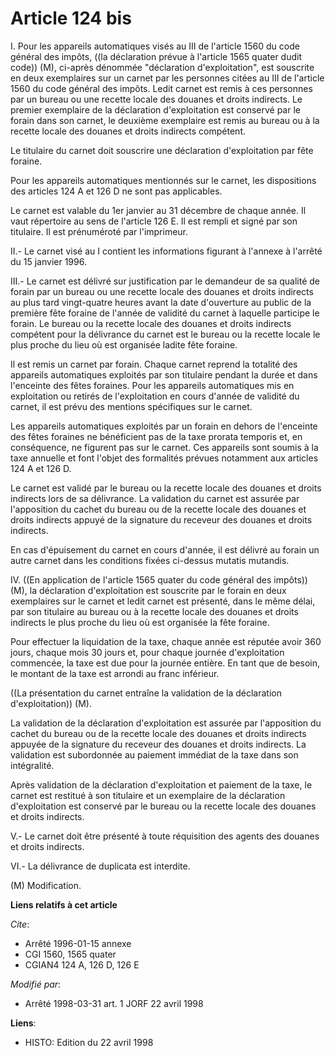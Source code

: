 # Article 124 bis

I. Pour les appareils automatiques visés au III de l'article 1560 du code général des impôts, ((la déclaration prévue à
l'article 1565 quater dudit code)) (M), ci-après dénommée "déclaration d'exploitation", est souscrite en deux exemplaires sur
un carnet par les personnes citées au III de l'article 1560 du code général des impôts. Ledit carnet est remis à ces
personnes par un bureau ou une recette locale des douanes et droits indirects. Le premier exemplaire de la déclaration
d'exploitation est conservé par le forain dans son carnet, le deuxième exemplaire est remis au bureau ou à la recette locale
des douanes et droits indirects compétent.

Le titulaire du carnet doit souscrire une déclaration d'exploitation par fête foraine.

Pour les appareils automatiques mentionnés sur le carnet, les dispositions des articles 124 A et 126 D ne sont pas
applicables.

Le carnet est valable du 1er janvier au 31 décembre de chaque année. Il vaut répertoire au sens de l'article 126 E. Il est
rempli et signé par son titulaire. Il est prénuméroté par l'imprimeur.

II.- Le carnet visé au I contient les informations figurant à l'annexe à l'arrêté du 15 janvier 1996.

III.- Le carnet est délivré sur justification par le demandeur de sa qualité de forain par un bureau ou une recette locale
des douanes et droits indirects au plus tard vingt-quatre heures avant la date d'ouverture au public de la première fête
foraine de l'année de validité du carnet à laquelle participe le forain. Le bureau ou la recette locale des douanes et droits
indirects compétent pour la délivrance du carnet est le bureau ou la recette locale le plus proche du lieu où est organisée
ladite fête foraine.

Il est remis un carnet par forain. Chaque carnet reprend la totalité des appareils automatiques exploités par son titulaire
pendant la durée et dans l'enceinte des fêtes foraines. Pour les appareils automatiques mis en exploitation ou retirés de
l'exploitation en cours d'année de validité du carnet, il est prévu des mentions spécifiques sur le carnet.

Les appareils automatiques exploités par un forain en dehors de l'enceinte des fêtes foraines ne bénéficient pas de la taxe
prorata temporis et, en conséquence, ne figurent pas sur le carnet. Ces appareils sont soumis à la taxe annuelle et font
l'objet des formalités prévues notamment aux articles 124 A et 126 D.

Le carnet est validé par le bureau ou la recette locale des douanes et droits indirects lors de sa délivrance. La validation
du carnet est assurée par l'apposition du cachet du bureau ou de la recette locale des douanes et droits indirects appuyé de
la signature du receveur des douanes et droits indirects.

En cas d'épuisement du carnet en cours d'année, il est délivré au forain un autre carnet dans les conditions fixées ci-dessus
mutatis mutandis.

IV. ((En application de l'article 1565 quater du code général des impôts)) (M), la déclaration d'exploitation est souscrite
par le forain en deux exemplaires sur le carnet et ledit carnet est présenté, dans le même délai, par son titulaire au bureau
ou à la recette locale des douanes et droits indirects le plus proche du lieu où est organisée la fête foraine.

Pour effectuer la liquidation de la taxe, chaque année est réputée avoir 360 jours, chaque mois 30 jours et, pour chaque
journée d'exploitation commencée, la taxe est due pour la journée entière. En tant que de besoin, le montant de la taxe est
arrondi au franc inférieur.

((La présentation du carnet entraîne la validation de la déclaration d'exploitation)) (M).

La validation de la déclaration d'exploitation est assurée par l'apposition du cachet du bureau ou de la recette locale des
douanes et droits indirects appuyée de la signature du receveur des douanes et droits indirects. La validation est
subordonnée au paiement immédiat de la taxe dans son intégralité.

Après validation de la déclaration d'exploitation et paiement de la taxe, le carnet est restitué à son titulaire et un
exemplaire de la déclaration d'exploitation est conservé par le bureau ou la recette locale des douanes et droits indirects.

V.- Le carnet doit être présenté à toute réquisition des agents des douanes et droits indirects.

VI.- La délivrance de duplicata est interdite.

(M) Modification.

**Liens relatifs à cet article**

_Cite_:

  - Arrêté 1996-01-15 annexe
  - CGI 1560, 1565 quater
  - CGIAN4 124 A, 126 D, 126 E

_Modifié par_:

  - Arrêté 1998-03-31 art. 1 JORF 22 avril 1998

**Liens**:

  - HISTO: Edition du 22 avril 1998
